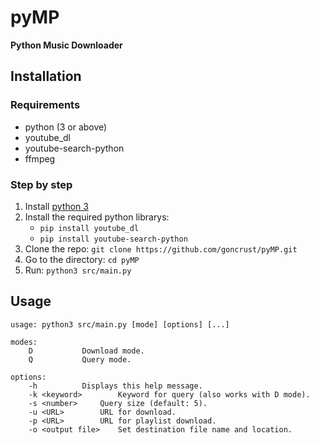 # pyMP
**Python Music Downloader**

## Installation

### Requirements

- python (3 or above)
- youtube_dl
- youtube-search-python
- ffmpeg

### Step by step

1. Install [python 3](https://www.python.org/)
1. Install the required python librarys:
    - `pip install youtube_dl`
    - `pip install youtube-search-python`
1. Clone the repo: `git clone https://github.com/goncrust/pyMP.git`
1. Go to the directory: `cd pyMP`
1. Run: `python3 src/main.py`

## Usage

```
usage: python3 src/main.py [mode] [options] [...]

modes:
	D			Download mode.
	Q			Query mode.

options:
	-h			Displays this help message.
	-k <keyword>		Keyword for query (also works with D mode).
	-s <number>		Query size (default: 5).
	-u <URL>		URL for download.
	-p <URL>		URL for playlist download.
	-o <output file>	Set destination file name and location.
```
